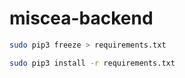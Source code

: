 # miscea-backend

```bash
sudo pip3 freeze > requirements.txt

sudo pip3 install -r requirements.txt
```